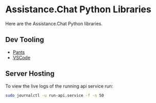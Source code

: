 # Assistance.Chat Python Libraries

Here are the Assistance.Chat Python libraries.

## Dev Tooling

* [Pants](https://www.pantsbuild.org/docs/installation)
* [VSCode](https://code.visualstudio.com/)

## Server Hosting

To view the live logs of the running api service run:

```bash
sudo journalctl -u run-api.service -f -n 50
```
